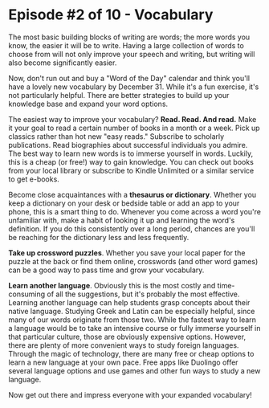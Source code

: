 # Episode #2 of 10 - Vocabulary

The most basic building blocks of writing are words; the more words you know, the easier it will be to write. Having a large collection of words to choose from will not only improve your speech and writing, but writing will also become significantly easier.

Now, don't run out and buy a "Word of the Day" calendar and think you'll have a lovely new vocabulary by December 31. While it's a fun exercise, it's not particularly helpful. There are better strategies to build up your knowledge base and expand your word options.

The easiest way to improve your vocabulary? **Read. Read. And read.** Make it your goal to read a certain number of books in a month or a week. Pick up classics rather than hot new "easy reads." Subscribe to scholarly publications. Read biographies about successful individuals you admire. The best way to learn new words is to immerse yourself in words. Luckily, this is a cheap (or free!) way to gain knowledge. You can check out books from your local library or subscribe to Kindle Unlimited or a similar service to get e-books.

Become close acquaintances with a **thesaurus or dictionary**. Whether you keep a dictionary on your desk or bedside table or add an app to your phone, this is a smart thing to do. Whenever you come across a word you're unfamiliar with, make a habit of looking it up and learning the word's definition. If you do this consistently over a long period, chances are you'll be reaching for the dictionary less and less frequently.

**Take up crossword puzzles**. Whether you save your local paper for the puzzle at the back or find them online, crosswords (and other word games) can be a good way to pass time and grow your vocabulary.

**Learn another language**. Obviously this is the most costly and time-consuming of all the suggestions, but it's probably the most effective. Learning another language can help students grasp concepts about their native language. Studying Greek and Latin can be especially helpful, since many of our words originate from those two. While the fastest way to learn a language would be to take an intensive course or fully immerse yourself in that particular culture, those are obviously expensive options. However, there are plenty of more convenient ways to study foreign languages. Through the magic of technology, there are many free or cheap options to learn a new language at your own pace. Free apps like Duolingo offer several language options and use games and other fun ways to study a new language.

Now get out there and impress everyone with your expanded vocabulary!
